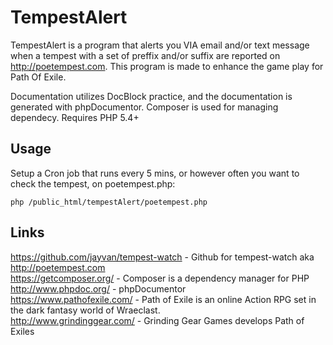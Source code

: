 # TempestAlert

TempestAlert is a program that alerts you VIA email and/or text message when a tempest with a set of preffix and/or suffix are reported on http://poetempest.com. This program is made to enhance the game play for Path Of Exile. 

Documentation utilizes DocBlock practice, and the documentation is generated with phpDocumentor. Composer is used for managing dependecy. Requires PHP 5.4+

## Usage

Setup a Cron job that runs every 5 mins, or however often you want to check the tempest, on poetempest.php:

```
php /public_html/tempestAlert/poetempest.php
```

## Links
https://github.com/jayvan/tempest-watch - Github for tempest-watch aka http://poetempest.com<br/>
https://getcomposer.org/ - Composer is a dependency manager for PHP<br/>
http://www.phpdoc.org/ - phpDocumentor<br/>
https://www.pathofexile.com/ - Path of Exile is an online Action RPG set in the dark fantasy world of Wraeclast.<br/>
http://www.grindinggear.com/ - Grinding Gear Games develops Path of Exiles

